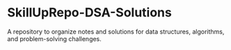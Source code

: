 # SkillUpRepo-DSA-Solutions
A repository to organize notes and solutions for data structures, algorithms, and problem-solving challenges.

